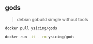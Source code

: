 ## gods

> debian gobuild simgle without tools

```bash
docker pull ysicing/gods
```

```bash
docker run -it --rm ysicing/gods
```
